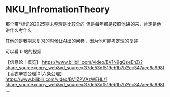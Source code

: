 # NKU_InfromationTheory

那个带*标记的2025期末整理是比较全的
但是每年都是按照他讲的来，肯定是他讲什么考什么

其他的是我期末复习的时候让AI出的问卷，因为他可能考定理的复述

可以看 b 站的视频

【信息论｜概览】 https://www.bilibili.com/video/BV1N9gQzeEhZ/?share_source=copy_web&vd_source=37de53df519eb1b7b2ec347aee6a998f
【香农辛钦公理|0|六条公理】 https://www.bilibili.com/video/BV1ZPVAzWEHL/?share_source=copy_web&vd_source=37de53df519eb1b7b2ec347aee6a998f
 .... 
